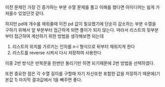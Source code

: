 이전 문제인 가장 긴 증가하는 부분 수열 문제를 풀고 이해를 했다면 아이디어는 쉽게 가져올수 있었던것 같다.

하지만 pd에 개수를 채워줄때 이전 pd 값이 필요했기에 단순히 감소하는 부분 수열을 구하기 위해서 앞 부분부터 접근하게 되면 풀이가 되지 않는다. 따라서 리스트의 뒷부분부터 접근하여 계산하기 위한 방법을 생각해보면 되는데

1. 리스트의 위치를 가르키는 인자를 n-i 형식으로 뒤부터 채워지게 한다
2. 리스트를 reverse 시켜서 다시 저장하여 사용한다

이중 2번 방식은 반복문을 한번만 돌리기만 하면 되기때문에 2번 방법을 선택하였다.

또한 중요한 점은 각 수열 길이를 구할때 자기 자신또한 포함한 값을 저장하기 때문에(기본값 1) 마지막 결과값에서 1을 빼주면 좋다.
